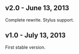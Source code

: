 v2.0 - June 13, 2013
--------------------

Complete rewrite. Stylus support.

v1.0 - July 13, 2013
--------------------

First stable version.
